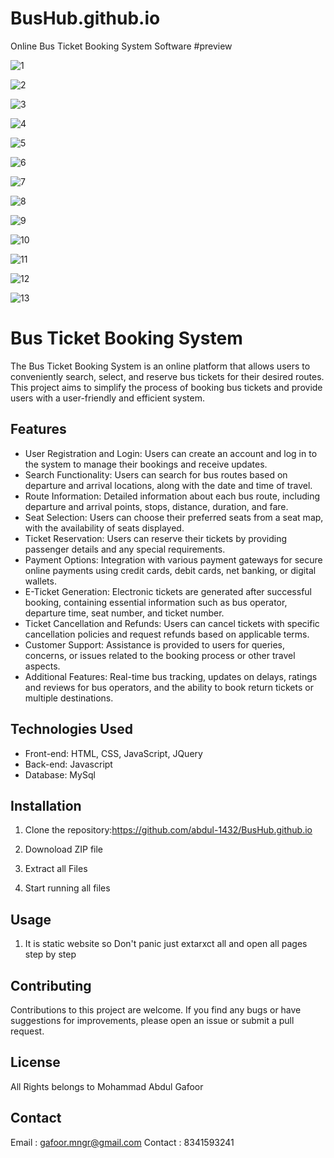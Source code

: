 # BusHub.github.io
Online Bus Ticket Booking System Software
#preview



![1](https://github.com/abdul-1432/BusHub.github.io/assets/124916666/e4941fed-e403-4a5f-9ec6-c74acbfd3074)

![2](https://github.com/abdul-1432/BusHub.github.io/assets/124916666/43392de9-8e7f-4233-b1bf-487670bd617c)

![3](https://github.com/abdul-1432/BusHub.github.io/assets/124916666/ccb52005-5bb5-47b2-a691-163b7ff7daad)

![4](https://github.com/abdul-1432/BusHub.github.io/assets/124916666/612cd03f-e29f-4535-9c12-9bac2cfaf435)

![5](https://github.com/abdul-1432/BusHub.github.io/assets/124916666/b91bda74-c3ea-420c-a7ae-dccf0bee27dc)

![6](https://github.com/abdul-1432/BusHub.github.io/assets/124916666/5fe4f13f-768f-418f-8d96-aad8e806d05d)

![7](https://github.com/abdul-1432/BusHub.github.io/assets/124916666/38b27cde-87da-4d9e-a60e-b831d429befc)

![8](https://github.com/abdul-1432/BusHub.github.io/assets/124916666/2de0f046-b9a9-491b-9c3f-788ef22d1ed2)

![9](https://github.com/abdul-1432/BusHub.github.io/assets/124916666/ac3d59d5-20b3-437c-a03b-2c9d69e583c9)

![10](https://github.com/abdul-1432/BusHub.github.io/assets/124916666/bf7b7ca0-0555-47ce-917e-def4c887de1b)

![11](https://github.com/abdul-1432/BusHub.github.io/assets/124916666/cf647b32-70b3-4e4a-a306-cb1d5694e1eb)

![12](https://github.com/abdul-1432/BusHub.github.io/assets/124916666/fbbe8230-85d8-4290-996d-41e81baedaf1)

![13](https://github.com/abdul-1432/BusHub.github.io/assets/124916666/cf3a33c6-5994-4dcf-94d1-5f22b305e57d)

# Bus Ticket Booking System

The Bus Ticket Booking System is an online platform that allows users to conveniently search, select, and reserve bus tickets for their desired routes. This project aims to simplify the process of booking bus tickets and provide users with a user-friendly and efficient system.

## Features

- User Registration and Login: Users can create an account and log in to the system to manage their bookings and receive updates.
- Search Functionality: Users can search for bus routes based on departure and arrival locations, along with the date and time of travel.
- Route Information: Detailed information about each bus route, including departure and arrival points, stops, distance, duration, and fare.
- Seat Selection: Users can choose their preferred seats from a seat map, with the availability of seats displayed.
- Ticket Reservation: Users can reserve their tickets by providing passenger details and any special requirements.
- Payment Options: Integration with various payment gateways for secure online payments using credit cards, debit cards, net banking, or digital wallets.
- E-Ticket Generation: Electronic tickets are generated after successful booking, containing essential information such as bus operator, departure time, seat number, and ticket number.
- Ticket Cancellation and Refunds: Users can cancel tickets with specific cancellation policies and request refunds based on applicable terms.
- Customer Support: Assistance is provided to users for queries, concerns, or issues related to the booking process or other travel aspects.
- Additional Features: Real-time bus tracking, updates on delays, ratings and reviews for bus operators, and the ability to book return tickets or multiple destinations.

## Technologies Used

- Front-end: HTML, CSS, JavaScript, JQuery
- Back-end: Javascript
- Database: MySql

## Installation

1. Clone the repository:https://github.com/abdul-1432/BusHub.github.io

2. Downoload ZIP file 
3. Extract all Files
4. Start running all files

## Usage

1. It is static website so Don't panic just extarxct all and open all pages step by step

## Contributing

Contributions to this project are welcome. If you find any bugs or have suggestions for improvements, please open an issue or submit a pull request.

## License

All Rights belongs to Mohammad Abdul Gafoor

## Contact

Email : gafoor.mngr@gmail.com
Contact : 8341593241

